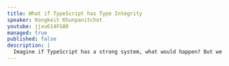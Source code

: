 ```yaml
---
title: What if TypeScript has Type Integrity
speaker: Kongkeit Khunpanitchot
youtube: jjxu614FG80
managed: true
published: false
description: |
  Imagine if TypeScript has a strong system, what would happen? But we might not need to imagine. Tools like tRPC, Zod, Typia, Hook Form, and Elysia are making this dream a reality and what will happen when we reach there?
---
```

